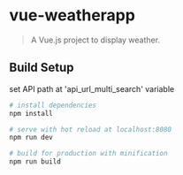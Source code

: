 # vue-weatherapp

> A Vue.js project to display weather.

## Build Setup
set API path at 'api_url_multi_search' variable

``` bash
# install dependencies
npm install

# serve with hot reload at localhost:8080
npm run dev

# build for production with minification
npm run build
```

